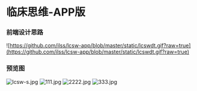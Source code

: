 # 临床思维-APP版

### 前端设计思路
![https://github.com/ilss/lcsw-app/blob/master/static/lcswdt.gif?raw=true](https://github.com/ilss/lcsw-app/blob/master/static/lcswdt.gif?raw=true) 


### 预览图
![lcsw-s.jpg](https://github.com/ilss/lcsw-app/blob/master/static/68747470733a2f2f692e6c6f6c692e6e65742f323032302f30342f31372f42694c44663772365762714e5979502e6a7067.jpg) ![111.jpg](https://github.com/ilss/lcsw-app/blob/master/static/68747470733a2f2f692e6c6f6c692e6e65742f323032302f30342f31372f4b676b3877477435594e464f524d6f2e6a7067.jpg) 
 ![2222.jpg](https://github.com/ilss/lcsw-app/blob/master/static/68747470733a2f2f692e6c6f6c692e6e65742f323032302f30342f31372f616a546341756e51494c335a7a69422e6a7067.jpg) ![333.jpg](https://github.com/ilss/lcsw-app/blob/master/static/68747470733a2f2f692e6c6f6c692e6e65742f323032302f30342f31372f783132626a4854777666594b4c4d672e6a7067.jpg)

